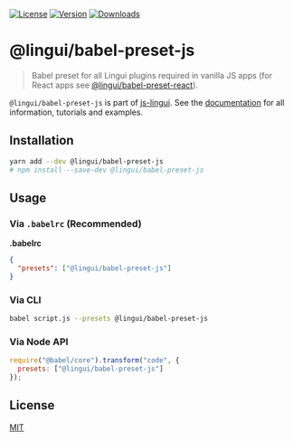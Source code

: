 [![License][Badge-License]][License]
[![Version][Badge-Version]][Package]
[![Downloads][Badge-Downloads]][Package]

# @lingui/babel-preset-js

> Babel preset for all Lingui plugins required in vanilla JS apps (for React apps see [@lingui/babel-preset-react](https://www.npmjs.com/package/@lingui/babel-preset-react)).

`@lingui/babel-preset-js` is part of [js-lingui][jsLingui]. See the [documentation][Documentation] for all information, tutorials and examples.

## Installation

```bash
yarn add --dev @lingui/babel-preset-js
# npm install --save-dev @lingui/babel-preset-js
```

## Usage

### Via `.babelrc` (Recommended)

**.babelrc**

```json
{
  "presets": ["@lingui/babel-preset-js"]
}
```

### Via CLI

```bash
babel script.js --presets @lingui/babel-preset-js
```

### Via Node API

```js
require("@babel/core").transform("code", {
  presets: ["@lingui/babel-preset-js"]
});
```

## License

[MIT][License]

[License]: https://github.com/lingui/js-lingui/blob/master/LICENSE
[jsLingui]: https://github.com/lingui/js-lingui
[Documentation]: https://lingui.github.io/js-lingui/
[Package]: https://www.npmjs.com/package/babel-preset-lingui-js
[Badge-Downloads]: https://img.shields.io/npm/dw/babel-preset-lingui-js.svg
[Badge-Version]: https://img.shields.io/npm/v/babel-preset-lingui-js.svg 
[Badge-License]: https://img.shields.io/npm/l/babel-preset-lingui-js.svg
